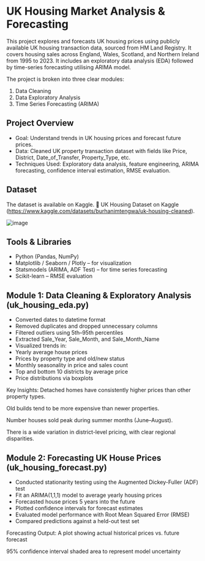 # UK Housing Market Analysis & Forecasting

This project explores and forecasts UK housing prices using publicly available UK housing transaction data, sourced from HM Land Registry. It covers housing sales across England, Wales, Scotland, and Northern Ireland from 1995 to 2023. It includes an exploratory data analysis (EDA) followed by time-series forecasting utilising ARIMA model.

The project is broken into three clear modules:
1) Data Cleaning
2) Data Exploratory Analysis
3) Time Series Forecasting (ARIMA)

## Project Overview

- Goal: Understand trends in UK housing prices and forecast future prices.
- Data: Cleaned UK property transaction dataset with fields like Price, District, Date_of_Transfer, Property_Type, etc.
- Techniques Used: Exploratory data analysis, feature engineering, ARIMA forecasting, confidence interval estimation, RMSE evaluation.

## Dataset
The dataset is available on Kaggle.
🔗 UK Housing Dataset on Kaggle (https://www.kaggle.com/datasets/burhanimtengwa/uk-housing-cleaned).

![image](https://github.com/user-attachments/assets/2f18b1b5-5bac-435c-ba0c-047d4c042863)


## Tools & Libraries

- Python (Pandas, NumPy)
- Matplotlib / Seaborn / Plotly – for visualization
- Statsmodels (ARIMA, ADF Test) – for time series forecasting
- Scikit-learn – RMSE evaluation

## Module 1: Data Cleaning & Exploratory Analysis (uk_housing_eda.py)

- Converted dates to datetime format
- Removed duplicates and dropped unnecessary columns
- Filtered outliers using 5th–95th percentiles
- Extracted Sale_Year, Sale_Month, and Sale_Month_Name
- Visualized trends in:
- Yearly average house prices
- Prices by property type and old/new status
- Monthly seasonality in price and sales count
- Top and bottom 10 districts by average price
- Price distributions via boxplots

Key Insights:
Detached homes have consistently higher prices than other property types.

Old builds tend to be more expensive than newer properties.

Number houses sold peak during summer months (June–August).

There is a wide variation in district-level pricing, with clear regional disparities.

## Module 2: Forecasting UK House Prices (uk_housing_forecast.py)

- Conducted stationarity testing using the Augmented Dickey-Fuller (ADF) test
- Fit an ARIMA(1,1,1) model to average yearly housing prices
- Forecasted house prices 5 years into the future
- Plotted confidence intervals for forecast estimates
- Evaluated model performance with Root Mean Squared Error (RMSE)
- Compared predictions against a held-out test set

Forecasting Output:
A plot showing actual historical prices vs. future forecast

95% confidence interval shaded area to represent model uncertainty

